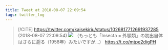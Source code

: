 ```yaml
---
title: Tweet at 2018-08-07 22:09:54
tags: twitter_log
---
```


> [!CITE] https://twitter.com/kaisekiriu/status/1026817712691937285 (2018-08-07 22:09:54)
> ![](https://twitter.com/kaisekiriu/status/1026817712691937285)
> （もっとも「Insecta = 外顎類」の初出自体はさらに遡る（1958年）みたいですが…）
> https://t.co/mtpe2digPH
